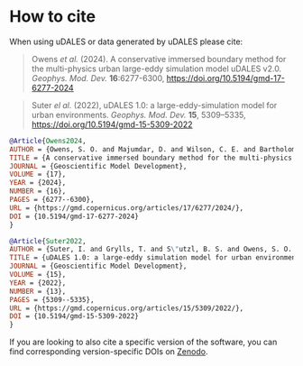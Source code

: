 # How to cite

When using uDALES or data generated by uDALES please cite:

> Owens *et al.* (2024). A conservative immersed boundary method for the multi-physics urban large-eddy simulation model uDALES v2.0. *Geophys. Mod. Dev.* **16**:6277-6300, https://doi.org/10.5194/gmd-17-6277-2024

> Suter *el al.* (2022), uDALES 1.0: a large-eddy-simulation model for urban environments. *Geophys. Mod. Dev.* **15**, 5309–5335, https://doi.org/10.5194/gmd-15-5309-2022

```bibtex
@Article{Owens2024,
AUTHOR = {Owens, S. O. and Majumdar, D. and Wilson, C. E. and Bartholomew, P. and van Reeuwijk, M.},
TITLE = {A conservative immersed boundary method for the multi-physics urban large-eddy simulation model uDALES v2.0},
JOURNAL = {Geoscientific Model Development},
VOLUME = {17},
YEAR = {2024},
NUMBER = {16},
PAGES = {6277--6300},
URL = {https://gmd.copernicus.org/articles/17/6277/2024/},
DOI = {10.5194/gmd-17-6277-2024}
}

@Article{Suter2022,
AUTHOR = {Suter, I. and Grylls, T. and S\"utzl, B. S. and Owens, S. O. and Wilson, C. E. and van Reeuwijk, M.},
TITLE = {uDALES 1.0: a large-eddy simulation model for urban environments},
JOURNAL = {Geoscientific Model Development},
VOLUME = {15},
YEAR = {2022},
NUMBER = {13},
PAGES = {5309--5335},
URL = {https://gmd.copernicus.org/articles/15/5309/2022/},
DOI = {10.5194/gmd-15-5309-2022}
}

```

If you are looking to also cite a specific version of the software, you can find corresponding version-specific DOIs on [Zenodo](https://doi.org/10.5281/zenodo.5111496).
